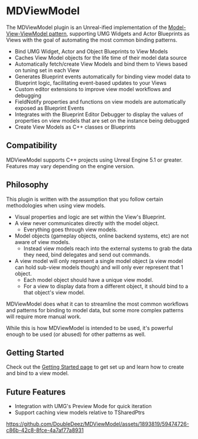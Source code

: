 # MDViewModel

The MDViewModel plugin is an Unreal-ified implementation of the [Model-View-ViewModel pattern](https://en.wikipedia.org/wiki/Model%E2%80%93view%E2%80%93viewmodel), supporting UMG Widgets and Actor Blueprints as Views with the goal of automating the most common binding patterns.

- Bind UMG Widget, Actor and Object Blueprints to View Models
- Caches View Model objects for the life time of their model data source
- Automatically fetch/create View Models and bind them to Views based on tuning set in each View
- Generates Blueprint events automatically for binding view model data to Blueprint logic, facilitating event-based updates to your Views
- Custom editor extensions to improve view model workflows and debugging
- FieldNotify properties and functions on view models are automatically exposed as Blueprint Events
- Integrates with the Blueprint Editor Debugger to display the values of properties on view models that are set on the instance being debugged
- Create View Models as C++ classes or Blueprints

## Compatibility

MDViewModel supports C++ projects using Unreal Engine 5.1 or greater. Features may vary depending on the engine version.

## Philosophy

This plugin is written with the assumption that you follow certain methodologies when using view models.

- Visual properties and logic are set within the View's Blueprint.
- A view never communicates directly with the model object.
  - Everything goes through view models.
- Model objects (gameplay objects, online backend systems, etc) are not aware of view models.
  - Instead view models reach into the external systems to grab the data they need, bind delegates and send out commands.
- A view model will only represent a single model object (a view model can hold sub-view models though) and will only ever represent that 1 object.
  - Each model object should have a unique view model.
  - For a view to display data from a different object, it should bind to a that object's view model.

MDViewModel does what it can to streamline the most common workflows and patterns for binding to model data, but some more complex patterns will require more manual work.

While this is how MDViewModel is intended to be used, it's powerful enough to be used (or abused) for other patterns as well.

## Getting Started

Check out the [Getting Started page](https://github.com/DoubleDeez/MDViewModel/wiki/Getting-Started) to get set up and learn how to create and bind to a view model.

## Future Features

- Integration with UMG's Preview Mode for quick iteration
- Support caching view models relative to TSharedPtrs

https://github.com/DoubleDeez/MDViewModel/assets/1893819/59474726-c86b-42c8-8fce-4a7af77a8931
